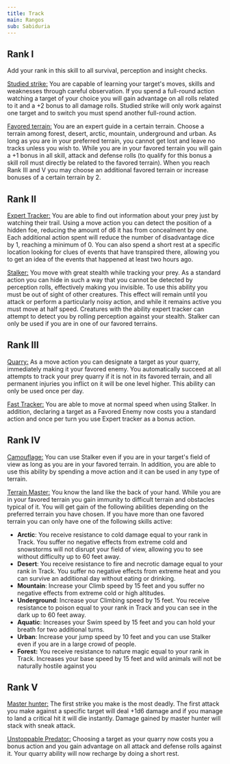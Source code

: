 ```yaml
---
title: Track
main: Rangos
sub: Sabiduria
---
```


## Rank I

Add your rank in this skill to all survival, perception and insight checks.

<u>Studied strike:</u> You are capable of learning your target's moves, skills and weaknesses through careful observation. If you spend a full-round action watching a target of your choice you will gain advantage on all rolls related to it and a +2 bonus to all damage rolls. Studied strike will only work against one target and to switch you must spend another full-round action.

<u>Favored terrain:</u> You are an expert guide in a certain terrain. Choose a terrain among forest, desert, arctic, mountain, underground and urban. As long as you are in your preferred terrain, you cannot get lost and leave no tracks unless you wish to. While you are in your favored terrain you will gain a +1 bonus in all skill, attack and defense rolls (to qualify for this bonus a skill roll must directly be related to the favored terrain). When you reach Rank III and V you may choose an additional favored terrain or increase bonuses of a certain terrain by 2.

## Rank II

<u>Expert Tracker:</u> You are able to find out information about your prey just by watching their trail. Using a move action you can detect the position of a hidden foe, reducing the amount of d6 it has from concealment by one. Each additional action spent will reduce the number of disadvantage dice by 1, reaching a minimum of 0. You can also spend a short rest at a specific location looking for clues of events that have transpired there, allowing you to get an idea of the events that happened at least two hours ago.

<u>Stalker:</u> You move with great stealth while tracking your prey. As a standard action you can hide in such a way that you cannot be detected by perception rolls, effectively making you invisible. To use this ability you must be out of sight of other creatures. This effect will remain until you attack or perform a particularly noisy action, and while it remains active you must move at half speed. Creatures with the ability expert tracker can attempt to detect you by rolling perception against your stealth. Stalker can only be used if you are in one of our favored terrains.

## Rank III

<u>Quarry:</u> As a move action you can designate a target as your quarry, immediately making it your favored enemy. You automatically succeed at all attempts to track your prey quarry if it is not in its favored terrain, and all permanent injuries you inflict on it will be one level higher. This ability can only be used once per day.

<u>Fast Tracker:</u> You are able to move at normal speed when using Stalker. In addition, declaring a target as a Favored Enemy now costs you a standard action and once per turn you use Expert tracker as a bonus action.

## Rank IV

<u>Camouflage:</u> You can use Stalker even if you are in your target's field of view as long as you are in your favored terrain. In addition, you are able to use this ability by spending a move action and it can be used in any type of terrain. 

<u>Terrain Master:</u> You know the land like the back of your hand. While you are in your favored terrain you gain immunity to difficult terrain and obstacles typical of it. You will get gain of the following abilities depending on the preferred terrain you have chosen. If you have more than one favored terrain you can only have one of the following skills active:

- **Arctic**: You receive resistance to cold damage equal to your rank in Track. You suffer no negative effects from extreme cold and snowstorms will not disrupt your field of view, allowing you to see without difficulty up to 60 feet away.
- **Desert**: You receive resistance to fire and necrotic damage equal to your rank in Track. You suffer no negative effects from extreme heat and you can survive an additional day without eating or drinking. 
- **Mountain**: Increase your Climb speed by 15 feet and you suffer no negative effects from extreme cold or high altitudes.
- **Underground**: Increase your Climbing speed by 15 feet. You receive resistance to poison equal to your rank in Track and you can see in the dark up to 60 feet away. 
- **Aquatic**: Increases your Swim speed by 15 feet and you can hold your breath for two additional turns.
- **Urban**: Increase your jump speed by 10 feet and you can use Stalker even if you are in a large crowd of people.
- **Forest:** You receive resistance to nature magic equal to your rank in Track. Increases your base speed by 15 feet and wild animals will not be naturally hostile against you

## Rank V 

<u>Master hunter:</u> The first strike you make is the most deadly. The first attack you make against a specific target will deal +1d6 damage and if you manage to land a critical hit it will die instantly. Damage gained by master hunter will stack with sneak attack.

<u>Unstoppable Predator:</u> Choosing a target as your quarry now costs you a bonus action and you gain advantage on all attack and defense rolls against it. Your quarry ability will now recharge by doing a short rest.